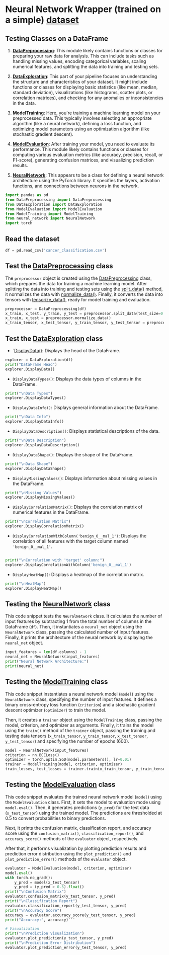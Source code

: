 # Neural Network Wrapper (trained on a simple)  [dataset](https://github.com/imadmlf/taskes/blob/main/cancer_classification.csv)
## Testing Classes on a DataFrame


1. **[DataPreprocessing](https://github.com/imadmlf/taskes/blob/main/DataPreprocessing.py)**: This module likely contains functions or classes for preparing your raw data for analysis. This can include tasks such as handling missing values, encoding categorical variables, scaling numerical features, and splitting the data into training and testing sets.

2. **[DataExploration](https://github.com/imadmlf/taskes/blob/main/DataExploration.py)**: This part of your pipeline focuses on understanding the structure and characteristics of your dataset. It might include functions or classes for displaying basic statistics (like mean, median, standard deviation), visualizations (like histograms, scatter plots, or correlation matrices), and checking for any anomalies or inconsistencies in the data.

3. **[ModelTraining](https://github.com/imadmlf/taskes/blob/main/modeltrainer.py)**: Here, you're training a machine learning model on your preprocessed data. This typically involves selecting an appropriate algorithm (like a neural network), defining a loss function, and optimizing model parameters using an optimization algorithm (like stochastic gradient descent).

4. **[ModelEvaluation](https://github.com/imadmlf/taskes/blob/main/ModelEvaluation.py)**: After training your model, you need to evaluate its performance. This module likely contains functions or classes for computing various evaluation metrics (like accuracy, precision, recall, or F1-score), generating confusion matrices, and visualizing prediction results.

5. **[NeuralNetwork](https://github.com/imadmlf/taskes/blob/main/neural_network.py)**: This appears to be a class for defining a neural network architecture using the PyTorch library. It specifies the layers, activation functions, and connections between neurons in the network.


```python
import pandas as pd 
from DataPreprocessing import DataPreprocessing
from DataExploration import DataExploration
from ModelEvaluation import ModelEvaluation
from ModelTraining import ModelTraining
from neural_network import NeuralNetwork
import torch
```
## Read the dataset
```python
df = pd.read_csv('cancer_classification.csv')
```
## Test the [DataPreprocessing](https://github.com/imadmlf/taskes/blob/main/DataPreprocessing.py) class
The `preprocessor` object is created using the [DataPreprocessing](https://github.com/imadmlf/taskes/blob/main/DataPreprocessing.py) class, which prepares the data for training a machine learning model. After splitting the data into training and testing sets using the [split_data()](https://github.com/imadmlf/taskes/blob/main/DataPreprocessing.py#LX) 
method, it normalizes the data with [normalize_data()](https://github.com/imadmlf/taskes/blob/main/DataPreprocessing.py#LX). Finally, it converts the data into tensors with [tensorize_data()](https://github.com/imadmlf/taskes/blob/main/DataPreprocessing.py#LX), ready for model training and evaluation.
```python
preprocessor = DataPreprocessing(df)
x_train, x_test, y_train, y_test = preprocessor.split_data(test_size=0.2, random_state=42)
x_train, x_test = preprocessor.normalize_data()
x_train_tensor, x_test_tensor, y_train_tensor, y_test_tensor = preprocessor.tensorize_data()
```
## Test the [DataExploration](https://github.com/imadmlf/taskes/blob/main/DataExploration.py) class


-  `[DisplayData()](https://github.com/imadmlf/taskes/blob/main/DataExploration.py#LX): Displays the head of the DataFrame.
```python
explorer = DataExploration(df)
print("DataFrame Head")
explorer.DisplayData()
```
- `DisplayDataTypes()`: Displays the data types of columns in the DataFrame.
```python
print("\nData Types")
explorer.DisplayDataTypes()
```
- `DisplayDataInfo()`: Displays general information about the DataFrame.
```python
print("\nData Info")
explorer.DisplayDataInfo()
```
- `DisplayDataDescription()`: Displays statistical descriptions of the data.
```python
print("\nData Description")
explorer.DisplayDataDescription()
```
- `DisplayDataShape()`: Displays the shape of the DataFrame.
```python
print("\nData Shape")
explorer.DisplayDataShape()
```
- `DisplayMissingValues()`: Displays information about missing values in the DataFrame.
```python
print("\nMissing Values")
explorer.DisplayMissingValues()
```
- `DisplayCorrelationMatrix()`: Displays the correlation matrix of numerical features in the DataFrame.
```python
print("\nCorrelation Matrix")
explorer.DisplayCorrelationMatrix()
```
- `DisplayCorrelationWithColumn('benign_0__mal_1')`: Displays the correlation of all features with the target column named `'benign_0__mal_1'`.
```python

print("\nCorrelation with 'target' column:")
explorer.DisplayCorrelationWithColumn('benign_0__mal_1')
```

- `DisplayHeatMap()`: Displays a heatmap of the correlation matrix.
```python
print("\nHeatMap")
explorer.DisplayHeatMap()
```
## Testing the [NeuralNetwork](https://github.com/imadmlf/taskes/blob/main/neural_network.py) class

This code snippet tests the `NeuralNetwork` class. It calculates the number of input features by subtracting 1 from the total number of columns in the DataFrame (`df`). Then, it instantiates a `neural_net` object using the `NeuralNetwork` class, passing the calculated number of input features. Finally, it prints the architecture of the neural network by displaying the `neural_net` object.
```python
input_features = len(df.columns) - 1
neural_net = NeuralNetwork(input_features)
print("Neural Network Architecture:")
print(neural_net)
```
## Testing the [ModelTraining](https://github.com/imadmlf/taskes/blob/main/modeltrainer.py) class

This code snippet instantiates a neural network model (`model`) using the `NeuralNetwork` class, specifying the number of input features. It defines a binary cross-entropy loss function (`criterion`) and a stochastic gradient descent optimizer (`optimizer`) to train the model. 

Then, it creates a `trainer` object using the `ModelTraining` class, passing the model, criterion, and optimizer as arguments. Finally, it trains the model using the `train()` method of the `trainer` object, passing the training and testing data tensors (`x_train_tensor`, `y_train_tensor`, `x_test_tensor`, `y_test_tensor`) and specifying the number of epochs (600).
```python
model = NeuralNetwork(input_features)
criterion = nn.BCELoss() 
optimizer = torch.optim.SGD(model.parameters(), lr=0.01) 
trainer = ModelTraining(model, criterion, optimizer)
train_losses, test_losses = trainer.train(x_train_tensor, y_train_tensor, x_test_tensor, y_test_tensor, epochs=600)
```
## Testing the [ModelEvaluation](https://github.com/imadmlf/taskes/blob/main/ModelEvaluation.py) class
This code snippet evaluates the trained neural network model (`model`) using the `ModelEvaluation` class. First, it sets the model to evaluation mode using `model.eval()`. Then, it generates predictions (`y_pred`) for the test data (`x_test_tensor`) using the trained model. The predictions are thresholded at 0.5 to convert probabilities to binary predictions.

Next, it prints the confusion matrix, classification report, and accuracy score using the `confusion_matrix()`, `classification_report()`, and `accuracy_score()` methods of the `evaluator` object, respectively.

After that, it performs visualization by plotting prediction results and prediction error distribution using the `plot_prediction()` and `plot_prediction_error()` methods of the `evaluator` object.
```python
evaluator = ModelEvaluation(model, criterion, optimizer)
model.eval()
with torch.no_grad():
    y_pred = model(x_test_tensor)
    y_pred = (y_pred > 0.5).float()
print("\nConfusion Matrix")
evaluator.confusion_matrix(y_test_tensor, y_pred)
print("\nClassification Report")
evaluator.classification_report(y_test_tensor, y_pred)
print("\nAccuracy Score")
accuracy = evaluator.accuracy_score(y_test_tensor, y_pred)
print("Accuracy:", accuracy)```

# Visualization
print("\nPrediction Visualization")
evaluator.plot_prediction(y_test_tensor, y_pred)
print("\nPrediction Error Distribution")
evaluator.plot_prediction_error(y_test_tensor, y_pred)

